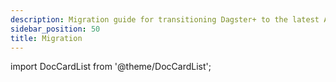 ```yaml
---
description: Migration guide for transitioning Dagster+ to the latest API version.
sidebar_position: 50
title: Migration
---
```

import DocCardList from '@theme/DocCardList';

<DocCardList />

